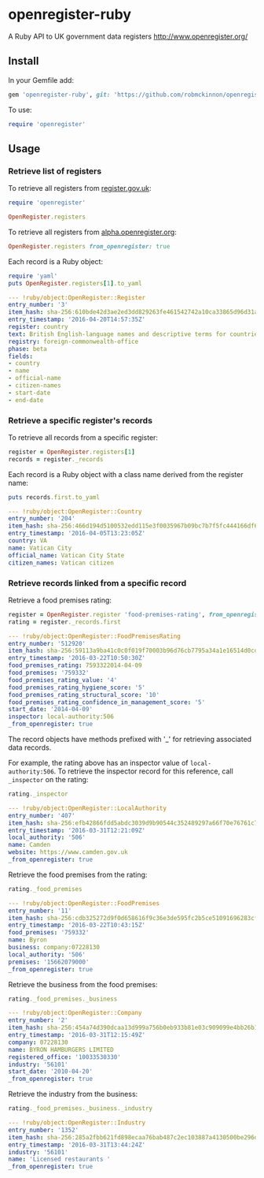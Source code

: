 # openregister-ruby
A Ruby API to UK government data registers http://www.openregister.org/

## Install

In your Gemfile add:

```rb
gem 'openregister-ruby', git: 'https://github.com/robmckinnon/openregister-ruby.git'
```

To use:

```rb
require 'openregister'
```

## Usage

### Retrieve list of registers

To retrieve all registers from [register.gov.uk](https://register.register.gov.uk/records):

```rb
require 'openregister'

OpenRegister.registers
```

To retrieve all registers from [alpha.openregister.org](http://register.alpha.openregister.org/records):

```rb
OpenRegister.registers from_openregister: true
```

Each record is a Ruby object:

```rb
require 'yaml'
puts OpenRegister.registers[1].to_yaml
```

```yml
--- !ruby/object:OpenRegister::Register
entry_number: '3'
item_hash: sha-256:610bde42d3ae2ed3dd829263fe461542742a10ca33865d96d31ae043b242c300
entry_timestamp: '2016-04-20T14:57:35Z'
register: country
text: British English-language names and descriptive terms for countries
registry: foreign-commonwealth-office
phase: beta
fields:
- country
- name
- official-name
- citizen-names
- start-date
- end-date
```

### Retrieve a specific register's records

To retrieve all records from a specific register:

```rb
register = OpenRegister.registers[1]
records = register._records
```

Each record is a Ruby object with a class name derived from the register name:

```rb
puts records.first.to_yaml
```

```yml
--- !ruby/object:OpenRegister::Country
entry_number: '204'
item_hash: sha-256:466d194d5100532edd115e3f0035967b09bc7b7f5fc444166df6f4a5f7cb9127
entry_timestamp: '2016-04-05T13:23:05Z'
country: VA
name: Vatican City
official_name: Vatican City State
citizen_names: Vatican citizen
```

### Retrieve records linked from a specific record

Retrieve a food premises rating:

```rb
register = OpenRegister.register 'food-premises-rating', from_openregister: true
rating = register._records.first
```

```yml
--- !ruby/object:OpenRegister::FoodPremisesRating
entry_number: '512920'
item_hash: sha-256:59113a9ba41c0c0f019f70003b96d76cb7795a34a1e16514d0cd4c9e42079fda
entry_timestamp: '2016-03-22T10:50:30Z'
food_premises_rating: 7593322014-04-09
food_premises: '759332'
food_premises_rating_value: '4'
food_premises_rating_hygiene_score: '5'
food_premises_rating_structural_score: '10'
food_premises_rating_confidence_in_management_score: '5'
start_date: '2014-04-09'
inspector: local-authority:506
_from_openregister: true
```

The record objects have methods prefixed with '_'
for retrieving associated data records.

For example, the rating above has an inspector value of
`local-authority:506`. To retrieve the inspector record for
this reference, call `_inspector` on the rating:

```rb
rating._inspector
```

```yml
--- !ruby/object:OpenRegister::LocalAuthority
entry_number: '407'
item_hash: sha-256:efb42866fdd5abdc3039d9b90544c352489297a66f70e76761c79f65bd29ed8f
entry_timestamp: '2016-03-31T12:21:09Z'
local_authority: '506'
name: Camden
website: https://www.camden.gov.uk
_from_openregister: true
```

Retrieve the food premises from the rating:

```rb
rating._food_premises
```

```yml
--- !ruby/object:OpenRegister::FoodPremises
entry_number: '11'
item_hash: sha-256:cdb325272d9f0d658616f9c36e3de595fc2b5ce51091696283cf2ca1d3d5741f
entry_timestamp: '2016-03-22T10:43:15Z'
food_premises: '759332'
name: Byron
business: company:07228130
local_authority: '506'
premises: '15662079000'
_from_openregister: true
```

Retrieve the business from the food premises:

```rb
rating._food_premises._business
```

```yml
--- !ruby/object:OpenRegister::Company
entry_number: '2'
item_hash: sha-256:454a74d390dcaa13d999a756b0eb933b81e03c909099e4bb26b1faffc26b5a93
entry_timestamp: '2016-03-31T12:15:49Z'
company: 07228130
name: BYRON HAMBURGERS LIMITED
registered_office: '10033530330'
industry: '56101'
start_date: '2010-04-20'
_from_openregister: true
```

Retrieve the industry from the business:

```rb
rating._food_premises._business._industry
```

```yml
--- !ruby/object:OpenRegister::Industry
entry_number: '1352'
item_hash: sha-256:285a2fbb621fd898ecaa76bab487c2ec103887a4130500be296d5dca5248e46b
entry_timestamp: '2016-03-31T13:44:24Z'
industry: '56101'
name: 'Licensed restaurants '
_from_openregister: true
```
